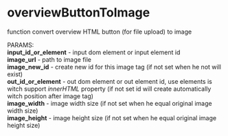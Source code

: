 # overviewButtonToImage
function convert overview HTML button (for file upload) to image

PARAMS: <br />
**input_id_or_element** - input dom element or input element id <br />
**image_url** - path to image file <br />
**image_new_id** - create new id for this image tag (if not set when he not will exist)<br />
**out_id_or_element** - out dom element or out element id, use elements is witch support *innerHTML* property (if not set id will create automatically witch position after image tag) <br />
**image_width** - image width size (if not set when he equal original image width size)<br />
**image_height** - image height size (if not set when he equal original image height size) <br />

